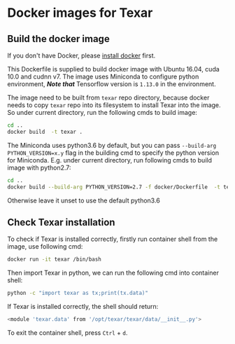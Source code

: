 # Docker images for Texar

## Build the docker image

If you don't have Docker, please [install docker](https://docs.docker.com/engine/installation/) first.

This Dockerfile is supplied to build docker image with Ubuntu 16.04, cuda 10.0 and cudnn v7. The image uses Miniconda to configure python environment, ***Note that*** Tensorflow version is `1.13.0` in the environment. 

The image need to be built from `texar` repo directory, because docker needs to copy `texar` repo into its filesystem to install Texar into the image. So under current directory, run the following cmds to build image:

```bash
cd .. 
docker build  -t texar .
```

The Miniconda uses python3.6 by default, but you can pass `--build-arg PYTHON_VERSION=x.y` flag in the building cmd to specify the python version for Miniconda. E.g. under current directory, run following cmds to build image with python2.7:

```bash
cd ..
docker build --build-arg PYTHON_VERSION=2.7 -f docker/Dockerfile  -t texar  . 
```

Otherwise leave it unset to use the default python3.6

## Check Texar installation

To check if Texar is installed correctly, firstly run container shell from the image, use following cmd:

```bash
docker run -it texar /bin/bash
```

Then import Texar in python, we can run the following cmd into container shell:

```bash
python -c "import texar as tx;print(tx.data)"
```

If Texar is installed correctly, the shell should return:

```bash
<module 'texar.data' from '/opt/texar/texar/data/__init__.py'>
```

To exit the container shell, press `Ctrl` + `d`.
